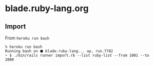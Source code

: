 # blade.ruby-lang.org

## Import

From `heroku run bash`

```
% heroku run bash
Running bash on ⬢ blade-ruby-lang... up, run.7782
~ $ ./bin/rails runner import.rb --list ruby-list --from 1001 --to 2000
```
